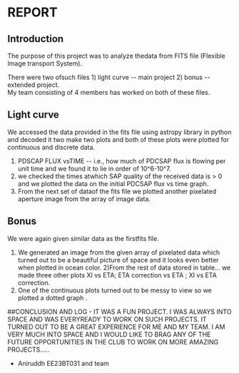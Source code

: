 # REPORT
## Introduction 
The purpose of this project was to analyze thedata from FITS file (Flexible Image transport System).

There were two ofsuch files 1) light curve -- main project 2) bonus -- extended project.  
My team consisting of 4 members has worked on both of these files.  

## Light curve 
We accessed the data provided in the fits file using astropy
library in python and decoded it two make two plots and both of these
plots were plotted for continuous and discrete data. 

1) PDSCAP FLUX vsTIME -- i.e., how much of PDCSAP flux is flowing per unit time and we
found it to lie in order of 10\^6-10\^7.
2) we checked the times atwhich SAP quality of the received data is \> 0 and we plotted the data
on the initial PDCSAP flux vs time graph.
3) From the next set of dataof the fits file we plotted another pixelated aperture image from the
array of image data.

## Bonus 
We were again given similar data as the firstfits file.  
1) We generated an image from the given array of pixelated
data which turned out to be a beautiful picture of space and it looks
even better when plotted in ocean color.
2)From the rest of data stored
in table... we made three other plots XI vs ETA; ETA correction vs ETA ;
XI vs ETA correction.
3) One of the continuous plots turned out to be
messy to view so we plotted a dotted graph .

##CONCLUSION AND LOG - 
IT WAS A FUN PROJECT. I WAS ALWAYS INTO SPACE AND
WAS EVERYREADY TO WORK ON SUCH PROJECTS. IT TURNED OUT TO BE A GREAT
EXPERIENCE FOR ME AND MY TEAM. I AM VERY MUCH INTO SPACE AND I WOULD
LIKE TO BRAG ANY OF THE FUTURE OPPORTUNITIES IN THE CLUB TO WORK ON MORE
AMAZING PROJECTS..... 

- Aniruddh EE23BT031 and team
